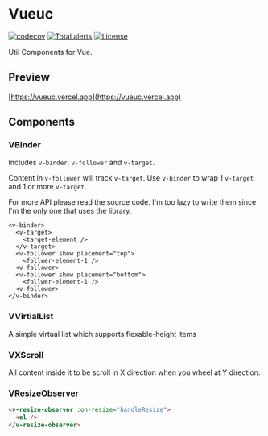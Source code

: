 # Vueuc
[![codecov](https://codecov.io/gh/07akioni/vueuc/branch/main/graph/badge.svg)](https://codecov.io/gh/07akioni/vueuc)
[![Total alerts](https://img.shields.io/lgtm/alerts/g/07akioni/vueuc.svg?logo=lgtm&logoWidth=18)](https://lgtm.com/projects/g/07akioni/vueuc/alerts/)
[![License](https://img.shields.io/badge/license-MIT-blue)](https://img.shields.io/badge/license-MIT-blue)

Util Components for Vue.
## Preview
[https://vueuc.vercel.app](https://vueuc.vercel.app)

## Components
### VBinder
Includes `v-binder`, `v-follower` and `v-target`.

Content in `v-follower` will track `v-target`. Use `v-binder` to wrap 1 `v-target` and 1 or more `v-target`.

For more API please read the source code. I'm too lazy to write them since I'm the only one that uses the library.

```tsx
<v-binder>
  <v-target>
    <target-element />
  </v-target>
  <v-follower show placement="top">
    <follwer-element-1 />
  <v-follower>
  <v-follower show placement="bottom">
    <follwer-element-1 />
  <v-follower>
</v-binder>
```

### VVirtialList
A simple virtual list which supports flexable-height items

### VXScroll
All content inside it to be scroll in X direction when you wheel at Y direction.

### VResizeObserver
```html
<v-resize-observer :on-resize="handleResize">
  <el />
</v-resize-observer>
```

